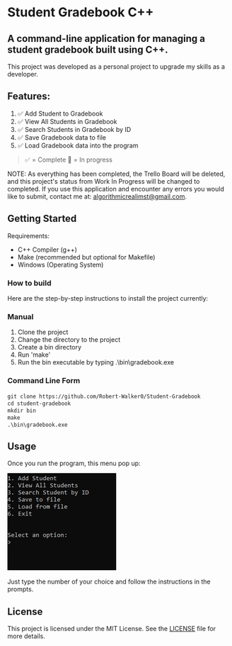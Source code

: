 # Student Gradebook C++

## A command-line application for managing a student gradebook built using C++.

This project was developed as a personal project to upgrade my skills as a developer. 

## Features:

1. ✅ Add Student to Gradebook
2. ✅ View All Students in Gradebook
3. ✅ Search Students in Gradebook by ID
4. ✅ Save Gradebook data to file
5. ✅ Load Gradebook data into the program

> ✅ = Complete
> 📃 = In progress

NOTE: As everything has been completed, the Trello Board will be deleted, and this project's status from Work In Progress will be changed to completed.
If you use this application and encounter any errors you would like to submit, contact me at: algorithmicrealimst@gmail.com.

## Getting Started

Requirements:
* C++ Compiler (g++)
* Make (recommended but optional for Makefile)
* Windows (Operating System)

### How to build

Here are the step-by-step instructions to install the project currently:


### Manual
1. Clone the project
2. Change the directory to the project
3. Create a bin directory
4. Run 'make'
5. Run the bin executable by typing .\bin\gradebook.exe

### Command Line Form
```
git clone https://github.com/Robert-Walker0/Student-Gradebook
cd student-gradebook
mkdir bin
make
.\bin\gradebook.exe
```

## Usage

Once you run the program, this menu pop up:

![alt text](imgs/image.png)

Just type the number of your choice and follow the instructions in the prompts.

## License
This project is licensed under the MIT License. See the [LICENSE](LICENSE) file for more details.

